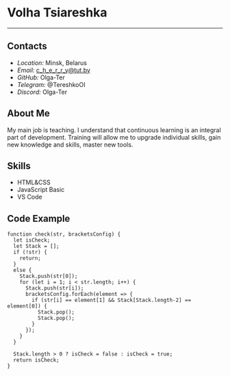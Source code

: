 # **Volha Tsiareshka**
*****************************

## **Contacts**
* _Location:_ Minsk, Belarus
* _Email:_ c_h_e_r_r_y@tut.by
* _GitHub:_ Olga-Ter
* _Telegram:_ @TereshkoOI
* _Discord:_ Olga-Ter

## **About Me**
My main job is teaching. I understand that continuous learning is an integral part of development. Training will allow me to upgrade individual skills, gain new knowledge and skills, master new tools.

## **Skills**
* HTML&CSS
* JavaScript Basic
* VS Code

## **Code Example**
```
function check(str, bracketsConfig) {
  let isCheck;
  let Stack = [];
  if (!str) {
    return;
  }
  else {
    Stack.push(str[0]);
    for (let i = 1; i < str.length; i++) {
      Stack.push(str[i]);
      bracketsConfig.forEach(element => {
        if (str[i] == element[1] && Stack[Stack.length-2] == element[0]) {
          Stack.pop();
          Stack.pop();
        }
      });
    }
  } 
 
  Stack.length > 0 ? isCheck = false : isCheck = true;
  return isCheck;
}
```
